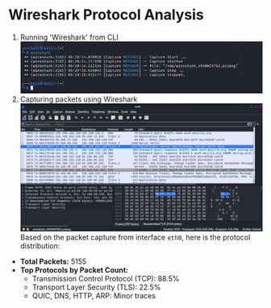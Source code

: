 # Wireshark Protocol Analysis
1. Running 'Wireshark' from CLI
   ![Wireshark](screenshots/wireshark_run.png)
2. Capturing packets using Wireshark
   ![Wireshark Interface](screenshots/wireshark_interface.png)
Based on the packet capture from interface `eth0`, here is the protocol distribution:

- **Total Packets:** 5155
- **Top Protocols by Packet Count:**
  - Transmission Control Protocol (TCP): 88.5%
  - Transport Layer Security (TLS): 22.5%
  - QUIC, DNS, HTTP, ARP: Minor traces
